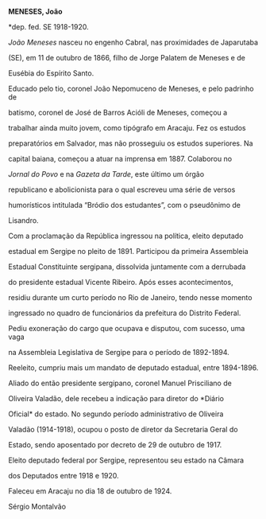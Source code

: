 **MENESES, João**



\*dep. fed. SE 1918-1920.



*João Meneses* nasceu no engenho Cabral, nas proximidades de Japarutaba

(SE), em 11 de outubro de 1866, filho de Jorge Palatem de Meneses e de

Eusébia do Espírito Santo.



Educado pelo tio, coronel João Nepomuceno de Meneses, e pelo padrinho de

batismo, coronel de José de Barros Acióli de Meneses, começou a

trabalhar ainda muito jovem, como tipógrafo em Aracaju. Fez os estudos

preparatórios em Salvador, mas não prosseguiu os estudos superiores. Na

capital baiana, começou a atuar na imprensa em 1887. Colaborou no

*Jornal do Povo* e na *Gazeta da Tarde*, este último um órgão

republicano e abolicionista para o qual escreveu uma série de versos

humorísticos intitulada “Bródio dos estudantes”, com o pseudônimo de

Lisandro.



Com a proclamação da República ingressou na política, eleito deputado

estadual em Sergipe no pleito de 1891. Participou da primeira Assembleia

Estadual Constituinte sergipana, dissolvida juntamente com a derrubada

do presidente estadual Vicente Ribeiro. Após esses acontecimentos,

residiu durante um curto período no Rio de Janeiro, tendo nesse momento

ingressado no quadro de funcionários da prefeitura do Distrito Federal.

Pediu exoneração do cargo que ocupava e disputou, com sucesso, uma vaga

na Assembleia Legislativa de Sergipe para o período de 1892-1894.

Reeleito, cumpriu mais um mandato de deputado estadual, entre 1894-1896.

Aliado do então presidente sergipano, coronel Manuel Prisciliano de

Oliveira Valadão, dele recebeu a indicação para diretor do *Diário

Oficial* do estado. No segundo período administrativo de Oliveira

Valadão (1914-1918), ocupou o posto de diretor da Secretaria Geral do

Estado, sendo aposentado por decreto de 29 de outubro de 1917.



Eleito deputado federal por Sergipe, representou seu estado na Câmara

dos Deputados entre 1918 e 1920.



Faleceu em Aracaju no dia 18 de outubro de 1924.



Sérgio Montalvão




